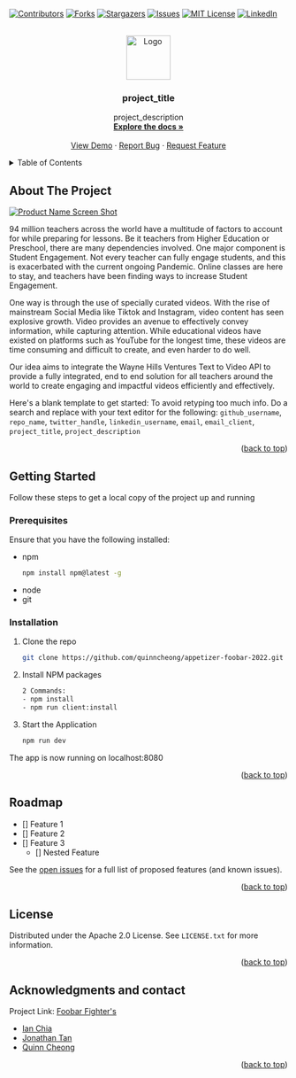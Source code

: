 <div id="top"></div>

<!-- PROJECT SHIELDS -->
<!--
*** I'm using markdown "reference style" links for readability.
*** Reference links are enclosed in brackets [ ] instead of parentheses ( ).
*** See the bottom of this document for the declaration of the reference variables
*** for contributors-url, forks-url, etc. This is an optional, concise syntax you may use.
*** https://www.markdownguide.org/basic-syntax/#reference-style-links
-->

[![Contributors][contributors-shield]][contributors-url]
[![Forks][forks-shield]][forks-url]
[![Stargazers][stars-shield]][stars-url]
[![Issues][issues-shield]][issues-url]
[![MIT License][license-shield]][license-url]
[![LinkedIn][linkedin-shield]][linkedin-url]

<!-- PROJECT LOGO -->
<br />
<div align="center">
  <a href="https://github.com/github_username/repo_name">
    <img src="images/logo.png" alt="Logo" width="80" height="80">
  </a>

<h3 align="center">project_title</h3>

  <p align="center">
    project_description
    <br />
    <a href="https://github.com/github_username/repo_name"><strong>Explore the docs »</strong></a>
    <br />
    <br />
    <a href="https://github.com/github_username/repo_name">View Demo</a>
    ·
    <a href="https://github.com/github_username/repo_name/issues">Report Bug</a>
    ·
    <a href="https://github.com/github_username/repo_name/issues">Request Feature</a>
  </p>
</div>

<!-- TABLE OF CONTENTS -->
<details>
  <summary>Table of Contents</summary>
  <ol>
    <li>
      <a href="#about-the-project">About The Project</a>
      <ul>
        <li><a href="#built-with">Built With</a></li>
      </ul>
    </li>
    <li>
      <a href="#getting-started">Getting Started</a>
      <ul>
        <li><a href="#prerequisites">Prerequisites</a></li>
        <li><a href="#installation">Installation</a></li>
      </ul>
    </li>
    <li><a href="#usage">Usage</a></li>
    <li><a href="#roadmap">Roadmap</a></li>
    <li><a href="#contributing">Contributing</a></li>
    <li><a href="#license">License</a></li>
    <li><a href="#contact">Contact</a></li>
    <li><a href="#acknowledgments">Acknowledgments</a></li>
  </ol>
</details>

<!-- ABOUT THE PROJECT -->

## About The Project

[![Product Name Screen Shot][product-screenshot]](https://example.com)

94 million teachers across the world have a multitude of factors to account for while preparing for lessons. Be it teachers from Higher Education or Preschool, there are many dependencies involved. One major component is Student Engagement. Not every teacher can fully engage students, and this is exacerbated with the current ongoing Pandemic. Online classes are here to stay, and teachers have been finding ways to increase Student Engagement.

One way is through the use of specially curated videos. With the rise of mainstream Social Media like Tiktok and Instagram, video content has seen explosive growth. Video provides an avenue to effectively convey information, while capturing attention. While educational videos have existed on platforms such as YouTube for the longest time, these videos are time consuming and difficult to create, and even harder to do well.

Our idea aims to integrate the Wayne Hills Ventures Text to Video API to provide a fully integrated, end to end solution for all teachers around the world to create engaging and impactful videos efficiently and effectively.

Here's a blank template to get started: To avoid retyping too much info. Do a search and replace with your text editor for the following: `github_username`, `repo_name`, `twitter_handle`, `linkedin_username`, `email`, `email_client`, `project_title`, `project_description`

<p align="right">(<a href="#top">back to top</a>)</p>

<!-- GETTING STARTED -->

## Getting Started

Follow these steps to get a local copy of the project up and running

### Prerequisites

Ensure that you have the following installed:

-   npm
    ```sh
    npm install npm@latest -g
    ```
-   node
-   git

### Installation

1. Clone the repo
    ```sh
    git clone https://github.com/quinncheong/appetizer-foobar-2022.git
    ```
2. Install NPM packages
    ```sh
    2 Commands:
    - npm install
    - npm run client:install
    ```
3. Start the Application
    ```sh
    npm run dev
    ```

The app is now running on localhost:8080

<p align="right">(<a href="#top">back to top</a>)</p>

<!-- ROADMAP -->

## Roadmap

-   [] Feature 1
-   [] Feature 2
-   [] Feature 3
    -   [] Nested Feature

See the [open issues](https://github.com/github_username/repo_name/issues) for a full list of proposed features (and known issues).

<p align="right">(<a href="#top">back to top</a>)</p>

<!-- LICENSE -->

## License

Distributed under the Apache 2.0 License. See `LICENSE.txt` for more information.

<p align="right">(<a href="#top">back to top</a>)</p>

<!-- ACKNOWLEDGMENTS -->

## Acknowledgments and contact

Project Link: [Foobar Fighter's](https://github.com/quinncheong/appetizer-foobar-2022)

-   [Ian Chia](https://github.com/theianchia)
-   [Jonathan Tan](https://github.com/jonathantan1425)
-   [Quinn Cheong](https://github.com/quinncheong)

<p align="right">(<a href="#top">back to top</a>)</p>

<!-- MARKDOWN LINKS & IMAGES -->
<!-- https://www.markdownguide.org/basic-syntax/#reference-style-links -->

[contributors-shield]: https://img.shields.io/github/contributors/github_username/repo_name.svg?style=for-the-badge
[contributors-url]: https://github.com/quinncheong/appetizer-foobar-2022/graphs/contributors
[forks-shield]: https://img.shields.io/github/forks/github_username/repo_name.svg?style=for-the-badge
[forks-url]: https://github.com/quinncheong/appetizer-foobar-2022/network/members
[stars-shield]: https://img.shields.io/github/stars/github_username/repo_name.svg?style=for-the-badge
[stars-url]: https://github.com/quinncheong/appetizer-foobar-2022/stars
[issues-shield]: https://img.shields.io/github/issues/github_username/repo_name.svg?style=for-the-badge
[issues-url]: https://github.com/quinncheong/appetizer-foobar-2022/issues
[license-shield]: https://img.shields.io/github/license/github_username/repo_name.svg?style=for-the-badge
[license-url]: https://github.com/quinncheong/appetizer-foobar-2022/blob/master/LICENSE.txt
[linkedin-shield]: https://img.shields.io/badge/-LinkedIn-black.svg?style=for-the-badge&logo=linkedin&colorB=555
[linkedin-url]: https://linkedin.com/in/linkedin_username
[product-screenshot]: images/screenshot.png
